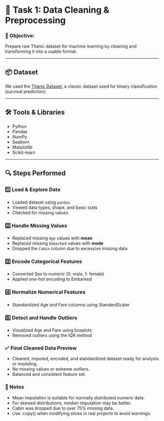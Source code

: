# 🧹 Task 1: Data Cleaning & Preprocessing

### 🎯 Objective:
Prepare raw Titanic dataset for machine learning by cleaning and transforming it into a usable format.

---

## 📦 Dataset
We used the [Titanic Dataset](https://raw.githubusercontent.com/datasciencedojo/datasets/master/titanic.csv), a classic dataset used for binary classification (survival prediction).

---

## 🛠️ Tools & Libraries
- Python
- Pandas
- NumPy
- Seaborn
- Matplotlib
- Scikit-learn

---

## 🔍 Steps Performed

### 1️⃣ Load & Explore Data
- Loaded dataset using `pandas`
- Viewed data types, shape, and basic stats
- Checked for missing values

### 2️⃣ Handle Missing Values
- Replaced missing `Age` values with **mean**
- Replaced missing `Embarked` values with **mode**
- Dropped the `Cabin` column due to excessive missing data

### 3️⃣ Encode Categorical Features
- Converted Sex to numeric (0: male, 1: female)
- Applied one-hot encoding to Embarked

### 4️⃣ Normalize Numerical Features
- Standardized Age and Fare columns using StandardScaler

### 5️⃣ Detect and Handle Outliers
- Visualized Age and Fare using boxplots
- Removed outliers using the IQR method

### ✅ Final Cleaned Data Preview
- Cleaned, imputed, encoded, and standardized dataset ready for analysis or modeling.
- No missing values or extreme outliers.
- Balanced and consistent feature set.

### 📌 Notes
- Mean imputation is suitable for normally distributed numeric data.
- For skewed distributions, median imputation may be better.
- Cabin was dropped due to over 75% missing data.
- Use .copy() when modifying slices in real projects to avoid warnings.
